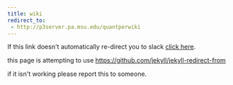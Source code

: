 ```yaml
---
title: wiki
redirect_to:
 - http://p3server.pa.msu.edu/quantperwiki
---
```


If this link doesn't automatically re-direct you to slack [click here](http://p3server.pa.msu.edu/quantperwiki).

this page is attempting to use https://github.com/jekyll/jekyll-redirect-from

if it isn't working please report this to someone.
